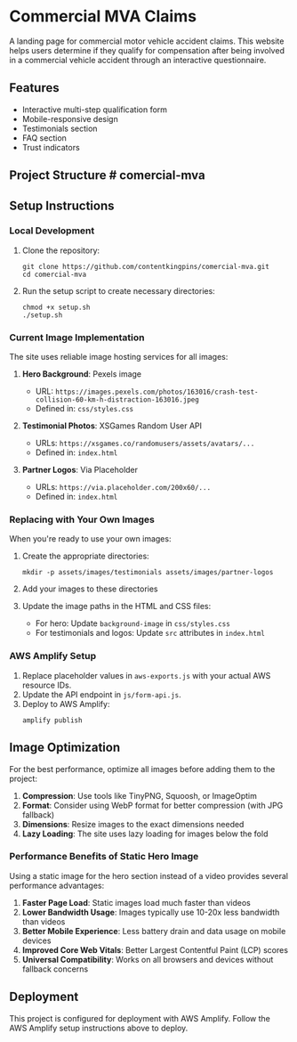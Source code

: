 # Commercial MVA Claims

A landing page for commercial motor vehicle accident claims. This website helps users determine if they qualify for compensation after being involved in a commercial vehicle accident through an interactive questionnaire.

## Features

- Interactive multi-step qualification form
- Mobile-responsive design
- Testimonials section
- FAQ section
- Trust indicators

## Project Structure # comercial-mva

## Setup Instructions

### Local Development

1. Clone the repository:
   ```
   git clone https://github.com/contentkingpins/comercial-mva.git
   cd comercial-mva
   ```

2. Run the setup script to create necessary directories:
   ```
   chmod +x setup.sh
   ./setup.sh
   ```

### Current Image Implementation

The site uses reliable image hosting services for all images:

1. **Hero Background**: Pexels image
   - URL: `https://images.pexels.com/photos/163016/crash-test-collision-60-km-h-distraction-163016.jpeg`
   - Defined in: `css/styles.css`

2. **Testimonial Photos**: XSGames Random User API
   - URLs: `https://xsgames.co/randomusers/assets/avatars/...`
   - Defined in: `index.html`

3. **Partner Logos**: Via Placeholder
   - URLs: `https://via.placeholder.com/200x60/...`
   - Defined in: `index.html`

### Replacing with Your Own Images

When you're ready to use your own images:

1. Create the appropriate directories:
   ```
   mkdir -p assets/images/testimonials assets/images/partner-logos
   ```

2. Add your images to these directories

3. Update the image paths in the HTML and CSS files:
   - For hero: Update `background-image` in `css/styles.css`
   - For testimonials and logos: Update `src` attributes in `index.html`

### AWS Amplify Setup

1. Replace placeholder values in `aws-exports.js` with your actual AWS resource IDs.
2. Update the API endpoint in `js/form-api.js`.
3. Deploy to AWS Amplify:
   ```
   amplify publish
   ```

## Image Optimization

For the best performance, optimize all images before adding them to the project:

1. **Compression**: Use tools like TinyPNG, Squoosh, or ImageOptim
2. **Format**: Consider using WebP format for better compression (with JPG fallback)
3. **Dimensions**: Resize images to the exact dimensions needed
4. **Lazy Loading**: The site uses lazy loading for images below the fold

### Performance Benefits of Static Hero Image

Using a static image for the hero section instead of a video provides several performance advantages:

1. **Faster Page Load**: Static images load much faster than videos
2. **Lower Bandwidth Usage**: Images typically use 10-20x less bandwidth than videos
3. **Better Mobile Experience**: Less battery drain and data usage on mobile devices
4. **Improved Core Web Vitals**: Better Largest Contentful Paint (LCP) scores
5. **Universal Compatibility**: Works on all browsers and devices without fallback concerns

## Deployment

This project is configured for deployment with AWS Amplify. Follow the AWS Amplify setup instructions above to deploy.
